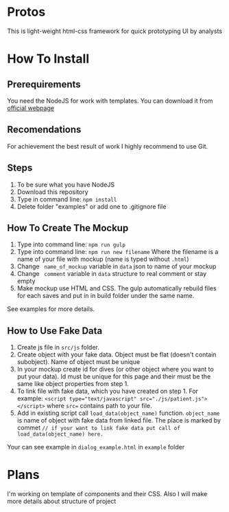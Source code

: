 # Protos
This is light-weight html-css framework for quick prototyping UI by analysts

# How To Install
## Prerequirements
You need the NodeJS for work with templates. You can download it from [official webpage](https://nodejs.org/en/)

## Recomendations
For achievement the best result of work I highly recommend to use Git.

## Steps
1. To be sure what you have NodeJS
1. Download this repository
1. Type in command line: ```npm install```
1. Delete folder "examples" or add one to .gitignore file

## How To Create The Mockup
1. Type into command line: ```npm run gulp```
1. Type into command line: ```npm run new filename``` Where the filename is a name of your file with mockup (name is typed without ```.html```)
1. Change ``` name_of_mockup``` variable in ```data``` json to name of your mockup
1. Change ``` comment``` variable in ```data``` structure to real comment or stay empty
1. Make mockup use HTML and CSS. The gulp automatically rebuild files for each saves and put in in build folder under the same name.

See examples for more details.

## How to Use Fake Data
1. Create js file in ```src/js``` folder.
1. Create object with your fake data. Object must be flat (doesn't contain subobject). Name of object must be unique
1. In your mockup create id for dives (or other object where you want to put your data). Id must be unique for this page and their must be the same like object properties from step 1.
1. To link file with fake data, which you have created on step 1. For example: ```<script type="text/javascript" src="./js/patient.js"></script>``` where ```src=``` contains path to your file.
1. Add in existing script call ```load_data(object_name)``` function. ```object_name``` is name of object with fake data from linked file. The place is marked by commet ```// if your want to link fake data put call of load_data(object_name) here.```

Your can see example in ```dialog_example.html``` in ```example``` folder

# Plans
I'm working on template of components and their CSS. Also I will make more details about structure of project
